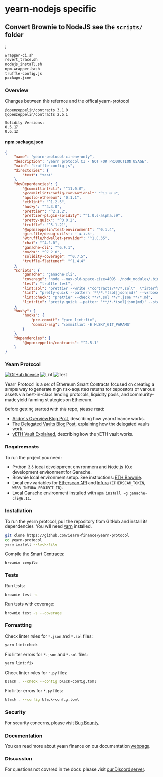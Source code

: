 # yearn-nodejs specific

## Convert Brownie to NodeJS see the `scripts/` folder 


;
```bash
wrapper-ci.sh
revert_trace.sh
nodejs_install.sh
npm-wrapper.bash
truffle-config.js
package.json
```

### Overview 

Changes between this refernce and the offical yearn-protocol 

    @openzeppelin/contracts 3.1.0
    @openzeppelin/contracts 2.5.1

    Solidity Versions:
    0.5.17
    0.6.12



#### npm package.json

```json
{
    "name": "yearn-protocol-ci-env-only",
    "description": "yearn protocol CI - NOT FOR PRODUCTION USAGE",
    "main": "truffle-config.js",
    "directories": {
        "test": "test"
    },
    "devDependencies": {
        "@commitlint/cli": "^11.0.0",
        "@commitlint/config-conventional": "^11.0.0",
        "apollo-ethereum": "0.1.1",
        "ethlint": "^1.2.5",
        "husky": "^4.3.0",
        "prettier": "^2.1.2",
        "prettier-plugin-solidity": "^1.0.0-alpha.59",
        "pretty-quick": "^3.0.2",
        "truffle": "^5.1.21",
        "@openzeppelin/test-environment": "^0.1.4",
        "@truffle/debug-utils": "^4.1.5",
        "@truffle/hdwallet-provider": "^1.0.35",
        "chai": "^4.2.0",
        "ganache-cli": "^6.9.1",
        "mocha": "^7.2.0",
        "solidity-coverage": "^0.7.5",
        "truffle-flattener": "^1.4.4"
    },
    "scripts": {
        "ganache": "ganache-cli",
        "coverage": "node --max-old-space-size=4096 ./node_modules/.bin/truffle run coverage --network development",
        "test": "truffle test",
        "lint:sol": "prettier --write \"contracts/**/*.sol\"  \"interfaces/**/*.sol\" --loglevel debug --plugin prettier-plugin-solidity",
        "lint": "pretty-quick --pattern '**/*.*(sol|json|md)' --verbose",
        "lint:check": "prettier --check **/*.sol **/*.json **/*.md",
        "lint:fix": "pretty-quick --pattern '**/*.*(sol|json|md)' --staged --verbose"
    },
    "husky": {
        "hooks": {
            "pre-commit": "yarn lint:fix",
            "commit-msg": "commitlint -E HUSKY_GIT_PARAMS"
        }
    },
    "dependencies": {
        "@openzeppelin/contracts": "^2.5.1"
    }
}
```

### Yearn Protocol

[![GitHub license](https://img.shields.io/badge/license-AGPL-blue.svg)](https://github.com/iearn-finance/yearn-protocol/blob/master/LICENSE)
![Lint](https://github.com/iearn-finance/yearn-protocol/workflows/Lint/badge.svg)
![Test](https://github.com/iearn-finance/yearn-protocol/workflows/Test/badge.svg)

Yearn Protocol is a set of Ethereum Smart Contracts focused on creating a simple way to generate high risk-adjusted returns for depositors of various assets via best-in-class lending protocols, liquidity pools, and community-made yield farming strategies on Ethereum.

Before getting started with this repo, please read:

-   [Andre's Overview Blog Post](https://medium.com/iearn/yearn-finance-v2-af2c6a6a3613), describing how yearn.finance works.
-   The [Delegated Vaults Blog Post](https://medium.com/iearn/delegated-vaults-explained-fa81f1c3fce2), explaining how the delegated vaults work.
-   [yETH Vault Explained](https://medium.com/iearn/yeth-vault-explained-c29d6b93a371), describing how the yETH vault works.

### Requirements

To run the project you need:

-   Python 3.8 local development environment and Node.js 10.x development environment for Ganache.
-   Brownie local environment setup. See instructions: [ETH Brownie](https://github.com/eth-brownie/brownie).
-   Local env variables for [Etherscan API](https://etherscan.io/apis) and [Infura](https://infura.io/) (`ETHERSCAN_TOKEN`, `WEB3_INFURA_PROJECT_ID`).
-   Local Ganache environment installed with `npm install -g ganache-cli@6.11`.

### Installation

To run the yearn protocol, pull the repository from GitHub and install its dependencies. You will need [yarn](https://yarnpkg.com/lang/en/docs/install/) installed.

```bash
git clone https://github.com/iearn-finance/yearn-protocol
cd yearn-protocol
yarn install --lock-file
```

Compile the Smart Contracts:

```bash
brownie compile
```

### Tests

Run tests:

```bash
brownie test -s
```

Run tests with coverage:

```bash
brownie test -s --coverage
```

### Formatting

Check linter rules for `*.json` and `*.sol` files:

```bash
yarn lint:check
```

Fix linter errors for `*.json` and `*.sol` files:

```bash
yarn lint:fix
```

Check linter rules for `*.py` files:

```bash
black . --check --config black-config.toml
```

Fix linter errors for `*.py` files:

```bash
black . --config black-config.toml
```

### Security

For security concerns, please visit [Bug Bounty](https://github.com/iearn-finance/yearn-protocol/blob/develop/SECURITY.md).

### Documentation

You can read more about yearn finance on our documentation [webpage](https://docs.yearn.finance).

### Discussion

For questions not covered in the docs, please visit [our Discord server](http://discord.yearn.finance).


